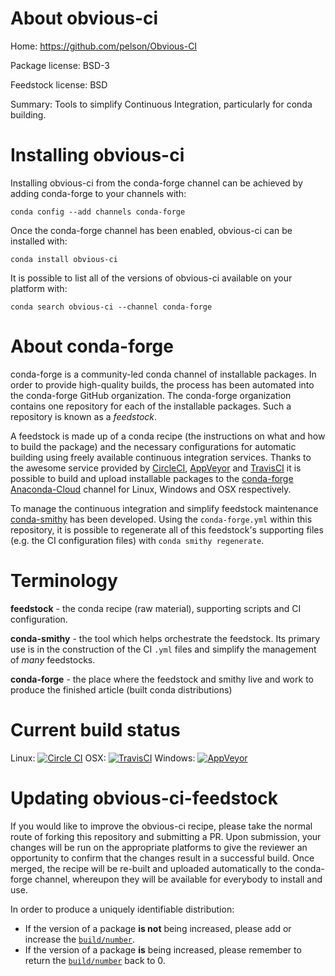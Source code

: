 About obvious-ci
================

Home: https://github.com/pelson/Obvious-CI

Package license: BSD-3

Feedstock license: BSD

Summary: Tools to simplify Continuous Integration, particularly for conda building.



Installing obvious-ci
=====================

Installing obvious-ci from the conda-forge channel can be achieved by adding conda-forge to your channels with:

```
conda config --add channels conda-forge
```

Once the conda-forge channel has been enabled, obvious-ci can be installed with:

```
conda install obvious-ci
```

It is possible to list all of the versions of obvious-ci available on your platform with:

```
conda search obvious-ci --channel conda-forge
```


About conda-forge
=================

conda-forge is a community-led conda channel of installable packages.
In order to provide high-quality builds, the process has been automated into the
conda-forge GitHub organization. The conda-forge organization contains one repository 
for each of the installable packages. Such a repository is known as a *feedstock*.

A feedstock is made up of a conda recipe (the instructions on what and how to build
the package) and the necessary configurations for automatic building using freely
available continuous integration services. Thanks to the awesome service provided by
[CircleCI](https://circleci.com/), [AppVeyor](http://www.appveyor.com/)
and [TravisCI](https://travis-ci.org/) it is possible to build and upload installable
packages to the [conda-forge](https://anaconda.org/conda-forge)
[Anaconda-Cloud](http://docs.anaconda.org/) channel for Linux, Windows and OSX respectively.

To manage the continuous integration and simplify feedstock maintenance
[conda-smithy](http://github.com/conda-forge/conda-smithy) has been developed.
Using the ``conda-forge.yml`` within this repository, it is possible to regenerate all of
this feedstock's supporting files (e.g. the CI configuration files) with ``conda smithy regenerate``.


Terminology
===========

**feedstock** - the conda recipe (raw material), supporting scripts and CI configuration.

**conda-smithy** - the tool which helps orchestrate the feedstock.
                   Its primary use is in the construction of the CI ``.yml`` files
                   and simplify the management of *many* feedstocks.

**conda-forge** - the place where the feedstock and smithy live and work to
                  produce the finished article (built conda distributions)

Current build status
====================
Linux: [![Circle CI](https://circleci.com/gh/conda-forge/obvious-ci-feedstock.svg?style=svg)](https://circleci.com/gh/conda-forge/obvious-ci-feedstock)
OSX: [![TravisCI](https://travis-ci.org/conda-forge/obvious-ci-feedstock.svg?branch=master)](https://travis-ci.org/conda-forge/obvious-ci-feedstock) 
Windows: [![AppVeyor](https://ci.appveyor.com/api/projects/status/github/conda-forge/obvious-ci-feedstock?svg=True)](https://ci.appveyor.com/project/conda-forge/obvious-ci-feedstock/branch/master)


Updating obvious-ci-feedstock
=============================

If you would like to improve the obvious-ci recipe, please take the normal
route of forking this repository and submitting a PR. Upon submission, your changes will
be run on the appropriate platforms to give the reviewer an opportunity to confirm that the
changes result in a successful build. Once merged, the recipe will be re-built and uploaded
automatically to the conda-forge channel, whereupon they will be available for everybody to
install and use.

In order to produce a uniquely identifiable distribution:
 * If the version of a package **is not** being increased, please add or increase
   the [``build/number``](http://conda.pydata.org/docs/building/meta-yaml.html#build-number-and-string). 
 * If the version of a package **is** being increased, please remember to return
   the [``build/number``](http://conda.pydata.org/docs/building/meta-yaml.html#build-number-and-string)
   back to 0.
